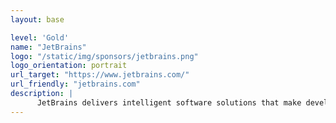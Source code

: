 ```yaml
---
layout: base

level: 'Gold'
name: "JetBrains"
logo: "/static/img/sponsors/jetbrains.png"
logo_orientation: portrait
url_target: "https://www.jetbrains.com/"
url_friendly: "jetbrains.com"
description: |
      JetBrains delivers intelligent software solutions that make developers more productive by simplifying their challenging tasks, automating the routine, and helping them adopt the best development practices. PyCharm is the Python IDE for Professional Developers by JetBrains providing a complete set of tools for productive Python, Web and scientific development, available in three editions. The free and open-source PyCharm Community Edition is perfect for pure Python coding. PyCharm Professional Edition is designed for professional Python and Web developers. PyCharm Educational Edition helps novice programmers learn programming with Python easily and effectively.
---
```

